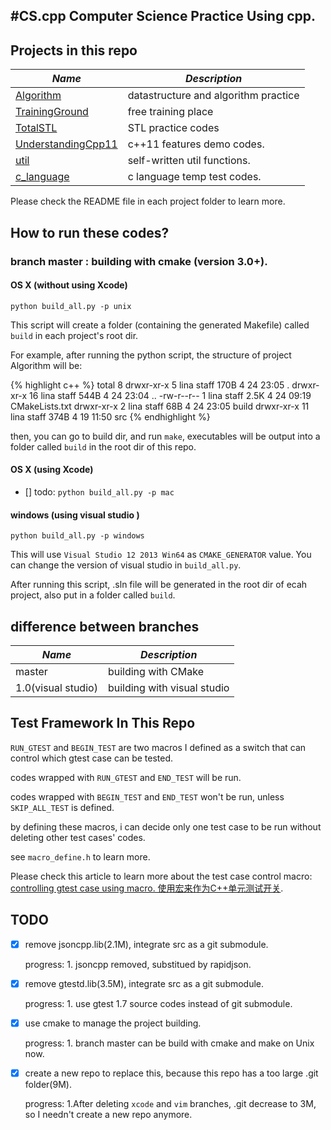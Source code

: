 #CS.cpp
Computer Science Practice Using cpp.
---

## Projects in this repo

|*Name*| *Description*|
|------|--------------|
|[Algorithm](https://github.com/elloop/CS.cpp/tree/master/CS.cpp) | datastructure and algorithm practice |
|[TrainingGround](https://github.com/elloop/CS.cpp/tree/master/TrainingGround) | free training place|
|[TotalSTL](https://github.com/elloop/CS.cpp/tree/master/TotalSTL)| STL practice codes |
|[UnderstandingCpp11](https://github.com/elloop/CS.cpp/tree/master/UnderstandingCpp11) | c++11 features demo codes. |
|[util](https://github.com/elloop/CS.cpp/tree/master/util) | self-written util functions. |
|[c_language](https://github.com/elloop/CS.cpp/tree/master/c_language) | c language temp test codes.|

Please check the README file in each project folder to learn more. 

## How to run these codes?

### branch master : building with cmake (version 3.0+).

#### OS X (without using Xcode)

`python build_all.py -p unix`

This script will create a folder (containing the generated Makefile) called `build`  in each project's root dir.

For example, after running the python script, the structure of project Algorithm will be:

{% highlight c++ %}
total 8
drwxr-xr-x   5 lina  staff   170B  4 24 23:05 .
drwxr-xr-x  16 lina  staff   544B  4 24 23:04 ..
-rw-r--r--   1 lina  staff   2.5K  4 24 09:19 CMakeLists.txt
drwxr-xr-x   2 lina  staff    68B  4 24 23:05 build
drwxr-xr-x  11 lina  staff   374B  4 19 11:50 src
{% endhighlight %}

then, you can go to build dir, and run `make`, executables will be output into a folder called `build` in the root dir of this repo.

#### OS X (using Xcode)

- [] todo: `python build_all.py -p mac`

#### windows (using visual studio )

`python build_all.py -p windows`

This will use `Visual Studio 12 2013 Win64` as `CMAKE_GENERATOR` value. You can change the version of visual studio in `build_all.py`.

After running this script, .sln file will be generated in the root dir of ecah project, also put in a folder called `build`.

## difference between branches

|*Name*| *Description*|
|------|--------------|
|master| building with CMake |
|1.0(visual studio)| building with visual studio |

## Test Framework In This Repo

`RUN_GTEST` and `BEGIN_TEST` are two macros I defined as a switch that can control which gtest case can be tested.

codes wrapped with `RUN_GTEST` and `END_TEST` will be run.

codes wrapped with `BEGIN_TEST` and `END_TEST` won't be run, unless `SKIP_ALL_TEST` is defined.

by defining these macros, i can decide only one test case to be run without deleting other test cases' codes.

see `macro_define.h` to learn more.

Please check this article to learn more about the test case control macro: [controlling gtest case using macro. 使用宏来作为C++单元测试开关](http://blog.csdn.net/elloop/article/details/50591827).

## TODO

- [x] remove jsoncpp.lib(2.1M), integrate src as a git submodule.

    progress: 1. jsoncpp removed, substitued by rapidjson.

- [x] remove gtestd.lib(3.5M), integrate src as a git submodule.

    progress: 1. use gtest 1.7 source codes instead of git submodule.

- [x] use cmake to manage the project building.
    
    progress: 1. branch master can be build with cmake and make on Unix now.

- [x] create a new repo to replace this, because this repo has a too large .git folder(9M).

    progress: 1.After deleting `xcode` and `vim` branches, .git decrease to 3M, so I needn't create a new repo anymore.

